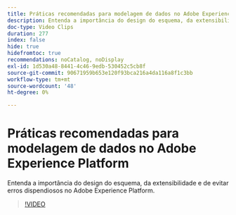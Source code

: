 ```yaml
---
title: Práticas recomendadas para modelagem de dados no Adobe Experience Platform
description: Entenda a importância do design do esquema, da extensibilidade e de evitar erros dispendiosos no Adobe Experience Platform.
doc-type: Video Clips
duration: 277
index: false
hide: true
hidefromtoc: true
recommendations: noCatalog, noDisplay
exl-id: 1d530a48-8441-4c46-9edb-530452c5cb8f
source-git-commit: 90671959b653e120f93bca216a4da116a8f1c3bb
workflow-type: tm+mt
source-wordcount: '48'
ht-degree: 0%

---
```


# Práticas recomendadas para modelagem de dados no Adobe Experience Platform

Entenda a importância do design do esquema, da extensibilidade e de evitar erros dispendiosos no Adobe Experience Platform.

<!-- 85_S655_3442541_276_best-practices-for-data-modeling-in-adobe-experience-platform -->
>[!VIDEO](https://video.tv.adobe.com/v/3460137/?learn=on&enablevpops=true&captions=por_br)
